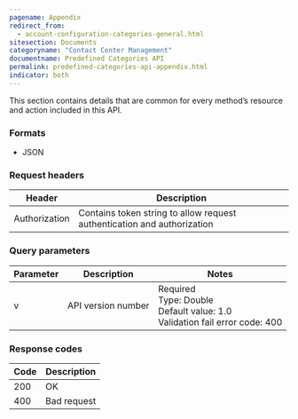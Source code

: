 ```yaml
---
pagename: Appendix
redirect_from:
  - account-configuration-categories-general.html
sitesection: Documents
categoryname: "Contact Center Management"
documentname: Predefined Categories API
permalink: predefined-categories-api-appendix.html
indicator: both
---
```


This section contains details that are common for every method’s resource and action included in this API.

### Formats

* JSON

### Request headers

| Header | Description |
| --- | --- |
| Authorization | Contains token string to allow request authentication and authorization |

### Query parameters

| Parameter | Description | Notes |
| --- | --- | --- |
| v | API version number | Required<br>Type: Double<br>Default value: 1.0<br>Validation fail error code: 400 |

### Response codes

|Code | Description |
| --- | --- |
| 200 | OK |
| 400 | Bad request |
